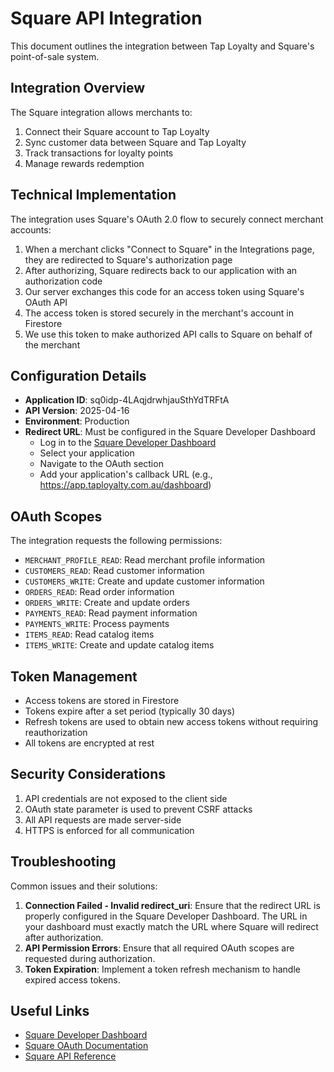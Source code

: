 # Square API Integration

This document outlines the integration between Tap Loyalty and Square's point-of-sale system.

## Integration Overview

The Square integration allows merchants to:

1. Connect their Square account to Tap Loyalty
2. Sync customer data between Square and Tap Loyalty
3. Track transactions for loyalty points
4. Manage rewards redemption

## Technical Implementation

The integration uses Square's OAuth 2.0 flow to securely connect merchant accounts:

1. When a merchant clicks "Connect to Square" in the Integrations page, they are redirected to Square's authorization page
2. After authorizing, Square redirects back to our application with an authorization code
3. Our server exchanges this code for an access token using Square's OAuth API
4. The access token is stored securely in the merchant's account in Firestore
5. We use this token to make authorized API calls to Square on behalf of the merchant

## Configuration Details

- **Application ID**: sq0idp-4LAqjdrwhjauSthYdTRFtA
- **API Version**: 2025-04-16
- **Environment**: Production
- **Redirect URL**: Must be configured in the Square Developer Dashboard
  - Log in to the [Square Developer Dashboard](https://developer.squareup.com/apps)
  - Select your application
  - Navigate to the OAuth section
  - Add your application's callback URL (e.g., https://app.taployalty.com.au/dashboard)

## OAuth Scopes

The integration requests the following permissions:

- `MERCHANT_PROFILE_READ`: Read merchant profile information
- `CUSTOMERS_READ`: Read customer information
- `CUSTOMERS_WRITE`: Create and update customer information
- `ORDERS_READ`: Read order information
- `ORDERS_WRITE`: Create and update orders
- `PAYMENTS_READ`: Read payment information
- `PAYMENTS_WRITE`: Process payments
- `ITEMS_READ`: Read catalog items
- `ITEMS_WRITE`: Create and update catalog items

## Token Management

- Access tokens are stored in Firestore
- Tokens expire after a set period (typically 30 days)
- Refresh tokens are used to obtain new access tokens without requiring reauthorization
- All tokens are encrypted at rest

## Security Considerations

1. API credentials are not exposed to the client side
2. OAuth state parameter is used to prevent CSRF attacks
3. All API requests are made server-side
4. HTTPS is enforced for all communication

## Troubleshooting

Common issues and their solutions:

1. **Connection Failed - Invalid redirect_uri**: Ensure that the redirect URL is properly configured in the Square Developer Dashboard. The URL in your dashboard must exactly match the URL where Square will redirect after authorization.
2. **API Permission Errors**: Ensure that all required OAuth scopes are requested during authorization.
3. **Token Expiration**: Implement a token refresh mechanism to handle expired access tokens.

## Useful Links

- [Square Developer Dashboard](https://developer.squareup.com/apps)
- [Square OAuth Documentation](https://developer.squareup.com/docs/oauth-api/overview)
- [Square API Reference](https://developer.squareup.com/reference/square) 